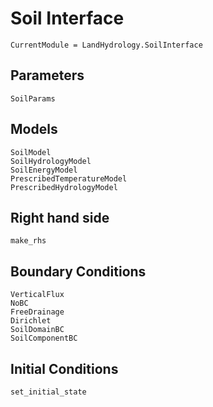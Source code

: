 # Soil Interface

```@meta
CurrentModule = LandHydrology.SoilInterface
```

## Parameters
```@docs
SoilParams
```

## Models
```@docs
SoilModel
SoilHydrologyModel
SoilEnergyModel
PrescribedTemperatureModel
PrescribedHydrologyModel
```

## Right hand side
```@docs
make_rhs
```

## Boundary Conditions
```@docs
VerticalFlux
NoBC
FreeDrainage
Dirichlet
SoilDomainBC
SoilComponentBC
```

## Initial Conditions
```@docs
set_initial_state
```